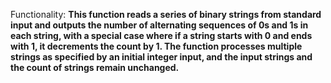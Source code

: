 Functionality: **This function reads a series of binary strings from standard input and outputs the number of alternating sequences of 0s and 1s in each string, with a special case where if a string starts with 0 and ends with 1, it decrements the count by 1. The function processes multiple strings as specified by an initial integer input, and the input strings and the count of strings remain unchanged.**